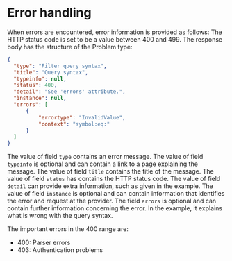 # Error handling

When errors are encountered, error information is provided as follows: The HTTP status code is set to be a value between 400 and 499. The response body has the structure of the Problem type:

``` json
{
  "type": "Filter query syntax",
  "title": "Query syntax",
  "typeinfo": null,
  "status": 400,
  "detail": "See 'errors' attribute.",
  "ìnstance": null,
  "errors": [
      {
          "errortype": "InvalidValue",
          "context": "symbol:eq:"
      }
  ]
}
```

The value of field `type` contains an error message. The value of field `typeinfo` is optional and can contain a link to a page explaining the message. The value of field `title` contains the title of the message. The value of field `status` has contains the HTTP status code. The value of field `detail` can provide extra information, such as given in the example. The value of field `instance` is optional and can contain information that identifies the error and request at the provider. The field `errors` is optional and can contain further information concerning the error. In the example, it explains what is wrong with the query syntax.

The important errors in the 400 range are:

- 400: Parser errors
- 403: Authentication problems
